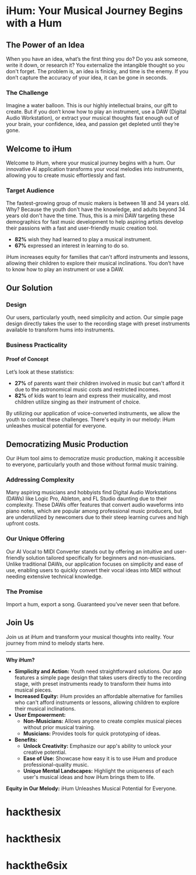 # iHum: Your Musical Journey Begins with a Hum

## The Power of an Idea

When you have an idea, what’s the first thing you do? Do you ask someone, write it down, or research it? You externalize the intangible thought so you don't forget. The problem is, an idea is finicky, and time is the enemy. If you don’t capture the accuracy of your idea, it can be gone in seconds.

### The Challenge

Imagine a water balloon. This is our highly intellectual brains, our gift to create. But if you don’t know how to play an instrument, use a DAW (Digital Audio Workstation), or extract your musical thoughts fast enough out of your brain, your confidence, idea, and passion get depleted until they’re gone.

## Welcome to iHum

Welcome to iHum, where your musical journey begins with a hum. Our innovative AI application transforms your vocal melodies into instruments, allowing you to create music effortlessly and fast.

### Target Audience

The fastest-growing group of music makers is between 18 and 34 years old. Why? Because the youth don't have the knowledge, and adults beyond 34 years old don't have the time. Thus, this is a mini DAW targeting these demographics for fast music development to help aspiring artists develop their passions with a fast and user-friendly music creation tool.

- **82%** wish they had learned to play a musical instrument.
- **67%** expressed an interest in learning to do so.

iHum increases equity for families that can't afford instruments and lessons, allowing their children to explore their musical inclinations. You don’t have to know how to play an instrument or use a DAW.

## Our Solution

### Design

Our users, particularly youth, need simplicity and action. Our simple page design directly takes the user to the recording stage with preset instruments available to transform hums into instruments.

### Business Practicality

#### Proof of Concept

Let’s look at these statistics:

- **27%** of parents want their children involved in music but can't afford it due to the astronomical music costs and restricted incomes.
- **82%** of kids want to learn and express their musicality, and most children utilize singing as their instrument of choice.

By utilizing our application of voice-converted instruments, we allow the youth to combat these challenges. There's equity in our melody: iHum unleashes musical potential for everyone.

## Democratizing Music Production

Our iHum tool aims to democratize music production, making it accessible to everyone, particularly youth and those without formal music training.

### Addressing Complexity

Many aspiring musicians and hobbyists find Digital Audio Workstations (DAWs) like Logic Pro, Ableton, and FL Studio daunting due to their complexity. These DAWs offer features that convert audio waveforms into piano notes, which are popular among professional music producers, but are underutilized by newcomers due to their steep learning curves and high upfront costs.

### Our Unique Offering

Our AI Vocal to MIDI Converter stands out by offering an intuitive and user-friendly solution tailored specifically for beginners and non-musicians. Unlike traditional DAWs, our application focuses on simplicity and ease of use, enabling users to quickly convert their vocal ideas into MIDI without needing extensive technical knowledge.

### The Promise

Import a hum, export a song. Guaranteed you’ve never seen that before.

## Join Us

Join us at iHum and transform your musical thoughts into reality. Your journey from mind to melody starts here.

---

**Why iHum?**

- **Simplicity and Action:** Youth need straightforward solutions. Our app features a simple page design that takes users directly to the recording stage, with preset instruments ready to transform their hums into musical pieces.
- **Increased Equity:** iHum provides an affordable alternative for families who can't afford instruments or lessons, allowing children to explore their musical inclinations.
- **User Empowerment:**
  - **Non-Musicians:** Allows anyone to create complex musical pieces without prior musical training.
  - **Musicians:** Provides tools for quick prototyping of ideas.
- **Benefits:**
  - **Unlock Creativity:** Emphasize our app's ability to unlock your creative potential.
  - **Ease of Use:** Showcase how easy it is to use iHum and produce professional-quality music.
  - **Unique Mental Landscapes:** Highlight the uniqueness of each user's musical ideas and how iHum brings them to life.

**Equity in Our Melody:** iHum Unleashes Musical Potential for Everyone.
# hackthesix
# hackthesix
# hackthe6six

